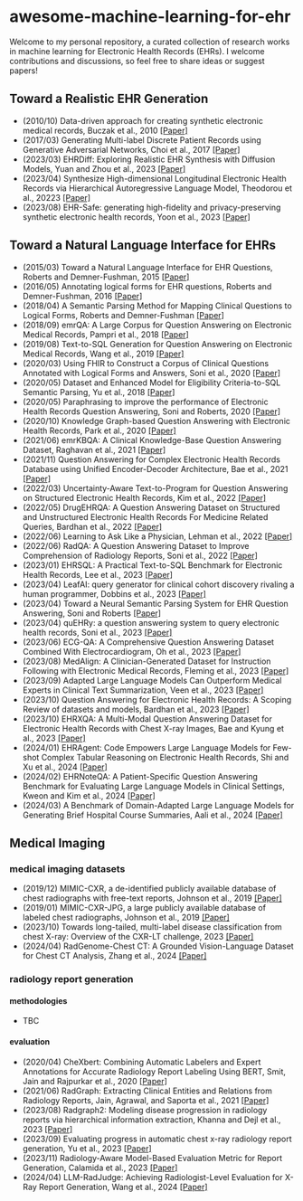 # awesome-machine-learning-for-ehr

Welcome to my personal repository, a curated collection of research works in machine learning for Electronic Health Records (EHRs).
I welcome contributions and discussions, so feel free to share ideas or suggest papers!


## Toward a Realistic EHR Generation
<!--
Synthetic EHR generation including table, notes, images ...
-->
- (2010/10) Data-driven approach for creating synthetic electronic medical records, Buczak et al., 2010 [[Paper]](https://pubmed.ncbi.nlm.nih.gov/20946670/)
- (2017/03) Generating Multi-label Discrete Patient Records using Generative Adversarial Networks, Choi et al., 2017 [[Paper]](https://arxiv.org/abs/1703.06490)
- (2023/03) EHRDiff: Exploring Realistic EHR Synthesis with Diffusion Models, Yuan and Zhou et al., 2023 [[Paper]](https://arxiv.org/abs/2303.05656)
- (2023/04) Synthesize High-dimensional Longitudinal Electronic Health Records via Hierarchical Autoregressive Language Model, Theodorou et al., 20223 [[Paper]](https://arxiv.org/abs/2304.02169)
- (2023/08) EHR-Safe: generating high-fidelity and privacy-preserving synthetic electronic health records, Yoon et al., 2023 [[Paper]](https://www.nature.com/articles/s41746-023-00888-7)


## Toward a Natural Language Interface for EHRs
<!-- 
question answering, summarization, dialogue, instructions, ...
-->
- (2015/03) Toward a Natural Language Interface for EHR Questions, Roberts and Demner-Fushman, 2015 [[Paper]](https://www.ncbi.nlm.nih.gov/pmc/articles/PMC4525248/)
- (2016/05) Annotating logical forms for EHR questions, Roberts and Demner-Fushman, 2016 [[Paper]](https://www.ncbi.nlm.nih.gov/pmc/articles/PMC5428549/)
- (2018/04) A Semantic Parsing Method for Mapping Clinical Questions to Logical Forms, Roberts and Demner-Fushman [[Paper]](https://www.ncbi.nlm.nih.gov/pmc/articles/PMC5977685/)
- (2018/09) emrQA: A Large Corpus for Question Answering on Electronic Medical Records, Pampri et al., 2018 [[Paper]](https://arxiv.org/abs/1809.00732)
- (2019/08) Text-to-SQL Generation for Question Answering on Electronic Medical Records, Wang et al., 2019 [[Paper]](https://arxiv.org/abs/1908.01839)
- (2020/03) Using FHIR to Construct a Corpus of Clinical Questions Annotated with Logical Forms and Answers, Soni et al., 2020 [[Paper]](https://www.ncbi.nlm.nih.gov/pmc/articles/PMC7153115/)
- (2020/05) Dataset and Enhanced Model for Eligibility Criteria-to-SQL Semantic Parsing, Yu et al., 2018 [[Paper]](https://aclanthology.org/2020.lrec-1.714/)
- (2020/05) Paraphrasing to improve the performance of Electronic Health Records Question Answering, Soni and Roberts, 2020 [[Paper]](https://www.ncbi.nlm.nih.gov/pmc/articles/PMC7233085/)
- (2020/10) Knowledge Graph-based Question Answering with Electronic Health Records, Park et al., 2020 [[Paper]](https://arxiv.org/abs/2010.09394)
- (2021/06) emrKBQA: A Clinical Knowledge-Base Question Answering Dataset, Raghavan et al., 2021 [[Paper]](https://aclanthology.org/2021.bionlp-1.7/)
- (2021/11) Question Answering for Complex Electronic Health Records Database using Unified Encoder-Decoder Architecture, Bae et al., 2021 [[Paper]](https://arxiv.org/abs/2111.14703)
- (2022/03) Uncertainty-Aware Text-to-Program for Question Answering on Structured Electronic Health Records, Kim et al., 2022 [[Paper]](https://arxiv.org/abs/2203.06918)
- (2022/05) DrugEHRQA: A Question Answering Dataset on Structured and Unstructured Electronic Health Records For Medicine Related Queries, Bardhan et al., 2022 [[Paper]](https://arxiv.org/abs/2205.01290)
- (2022/06) Learning to Ask Like a Physician, Lehman et al., 2022 [[Paper]](https://arxiv.org/abs/2206.02696)
- (2022/06) RadQA: A Question Answering Dataset to Improve Comprehension of Radiology Reports, Soni et al., 2022 [[Paper]](https://aclanthology.org/2022.lrec-1.672/)
- (2023/01) EHRSQL: A Practical Text-to-SQL Benchmark for Electronic Health Records, Lee et al., 2023 [[Paper]](https://arxiv.org/abs/2301.07695)
- (2023/04) LeafAI: query generator for clinical cohort discovery rivaling a human programmer, Dobbins et al., 2023 [[Paper]](https://arxiv.org/abs/2304.06203)
- (2023/04) Toward a Neural Semantic Parsing System for EHR Question Answering, Soni and Roberts [[Paper]](https://www.ncbi.nlm.nih.gov/pmc/articles/PMC10148366/)
- (2023/04) quEHRy: a question answering system to query electronic health records, Soni et al., 2023 [[Paper]](https://academic.oup.com/jamia/article-abstract/30/6/1091/7136720)
- (2023/06) ECG-QA: A Comprehensive Question Answering Dataset Combined With Electrocardiogram, Oh et al., 2023 [[Paper]](https://arxiv.org/abs/2306.15681)
- (2023/08) MedAlign: A Clinician-Generated Dataset for Instruction Following with Electronic Medical Records, Fleming et al., 2023 [[Paper]](https://arxiv.org/abs/2308.14089)
- (2023/09) Adapted Large Language Models Can Outperform Medical Experts in Clinical Text Summarization, Veen et al., 2023 [[Paper]](https://arxiv.org/abs/2309.07430)
- (2023/10) Question Answering for Electronic Health Records: A Scoping Review of datasets and models, Bardhan et al., 2023 [[Paper]](https://arxiv.org/abs/2310.08759)
- (2023/10) EHRXQA: A Multi-Modal Question Answering Dataset for Electronic Health Records with Chest X-ray Images, Bae and Kyung et al., 2023 [[Paper]](https://arxiv.org/abs/2310.18652)
- (2024/01) EHRAgent: Code Empowers Large Language Models for Few-shot Complex Tabular Reasoning on Electronic Health Records, Shi and Xu et al., 2024 [[Paper]](https://arxiv.org/abs/2401.07128)
- (2024/02) EHRNoteQA: A Patient-Specific Question Answering Benchmark for Evaluating Large Language Models in Clinical Settings, Kweon and Kim et al., 2024 [[Paper]](https://arxiv.org/abs/2402.16040)
- (2024/03) A Benchmark of Domain-Adapted Large Language Models for Generating Brief Hospital Course Summaries, Aali et al., 2024 [[Paper]](https://arxiv.org/abs/2403.05720)


## Medical Imaging
### medical imaging datasets
- (2019/12) MIMIC-CXR, a de-identified publicly available database of chest radiographs with free-text reports, Johnson et al., 2019 [[Paper]](https://www.nature.com/articles/s41597-019-0322-0)
- (2019/01) MIMIC-CXR-JPG, a large publicly available database of labeled chest radiographs, Johnson et al., 2019 [[Paper]](https://arxiv.org/abs/1901.07042)
- (2023/10) Towards long-tailed, multi-label disease classification from chest X-ray: Overview of the CXR-LT challenge, 2023 [[Paper]](https://arxiv.org/abs/2310.16112)
- (2024/04) RadGenome-Chest CT: A Grounded Vision-Language Dataset for Chest CT Analysis, Zhang et al., 2024 [[Paper]](https://arxiv.org/abs/2404.16754)

### radiology report generation
#### methodologies
- TBC
#### evaluation
- (2020/04) CheXbert: Combining Automatic Labelers and Expert Annotations for Accurate Radiology Report Labeling Using BERT, Smit, Jain and Rajpurkar et al., 2020 [[Paper]](https://arxiv.org/abs/2004.09167)
- (2021/06) RadGraph: Extracting Clinical Entities and Relations from Radiology Reports, Jain, Agrawal, and Saporta et al., 2021 [[Paper]](https://arxiv.org/abs/2106.14463)
- (2023/08) Radgraph2: Modeling disease progression in radiology reports via hierarchical information extraction, Khanna and Dejl et al., 2023 [[Paper]](https://arxiv.org/abs/2308.05046)
- (2023/09) Evaluating progress in automatic chest x-ray radiology report generation, Yu et al., 2023 [[Paper]](https://www.cell.com/patterns/pdf/S2666-3899(23)00157-5.pdf)
- (2023/11) Radiology-Aware Model-Based Evaluation Metric for Report Generation, Calamida et al., 2023 [[Paper]](https://arxiv.org/abs/2311.16764)
- (2024/04) LLM-RadJudge: Achieving Radiologist-Level Evaluation for X-Ray Report Generation, Wang et al., 2024 [[Paper]](https://arxiv.org/abs/2404.00998)
